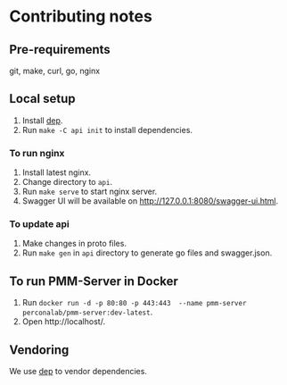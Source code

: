 # Contributing notes

## Pre-requirements

git, make, curl, go, nginx

## Local setup

1. Install [dep](https://github.com/golang/dep).
2. Run `make -C api init` to install dependencies.

### To run nginx

1. Install latest nginx.
2. Change directory to `api`.
3. Run `make serve` to start nginx server.
4. Swagger UI will be available on http://127.0.0.1:8080/swagger-ui.html.

### To update api

1. Make changes in proto files.
2. Run `make gen` in `api` directory to generate go files and swagger.json.


## To run PMM-Server in Docker

1. Run `docker run -d -p 80:80 -p 443:443  --name pmm-server perconalab/pmm-server:dev-latest`.
2. Open http://localhost/.


## Vendoring

We use [dep](https://github.com/golang/dep) to vendor dependencies.
